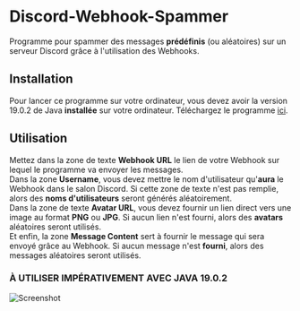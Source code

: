 # Discord-Webhook-Spammer

Programme pour spammer des messages **prédéfinis** (ou aléatoires) sur un serveur Discord grâce à l'utilisation des Webhooks.

## Installation

Pour lancer ce programme sur votre ordinateur, vous devez avoir la version 19.0.2 de Java **installée** sur votre ordinateur. Téléchargez le programme [ici](https://github.com/0x8765/Discord-Webhook-Spammer/releases/tag/v1.0).

## Utilisation

Mettez dans la zone de texte **Webhook URL** le lien de votre Webhook sur lequel le programme va envoyer les messages.  
Dans la zone **Username**, vous devez mettre le nom d'utilisateur qu'**aura** le Webhook dans le salon Discord. Si cette zone de texte n'est pas remplie, alors des **noms d'utilisateurs** seront générés aléatoirement.  
Dans la zone de texte **Avatar URL**, vous devez fournir un lien direct vers une image au format **PNG** ou **JPG**. Si aucun lien n'est fourni, alors des **avatars** aléatoires seront utilisés.  
Et enfin, la zone **Message Content** sert à fournir le message qui sera envoyé grâce au Webhook. Si aucun message n'est **fourni**, alors des messages aléatoires seront utilisés.

### À UTILISER IMPÉRATIVEMENT AVEC JAVA 19.0.2  

![Screenshot](https://github.com/jonstarknorth/Discord-Webhook-Spammer/assets/108541641/27afab59-6977-4db7-b3ee-1279f24ed58b)
